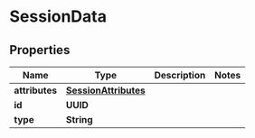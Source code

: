 

# SessionData


## Properties

| Name | Type | Description | Notes |
|------------ | ------------- | ------------- | -------------|
|**attributes** | [**SessionAttributes**](SessionAttributes.md) |  |  |
|**id** | **UUID** |  |  |
|**type** | **String** |  |  |



